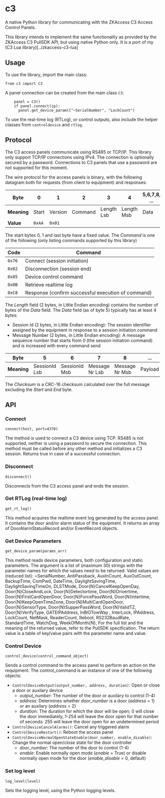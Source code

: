 # c3
A native Python library for communicating with the ZKAccess C3 Access Control Panels.

This library intends to implement the same functionality as provided by the ZKAccess C3 PullSDK API, but using native Python only.
It is a port of my (C3 Lua library)[../zkaccess-c3-lua]

## Usage
To use the library, import the main class:
```
from c3 import C3
```
A panel connection can be created from the main class `C3`:
```
    panel = C3()
    if panel.connect(ip):
      panel.get_device_param(["~SerialNumber", "LockCount")
```
To use the real-time log (RTLog), or control outputs, also include the helper classes from `controldevice` and `rtlog`.

## Protocol
The C3 access panels communicate using RS485 or TCP/IP.
This library only support TCP/IP connections using IPv4.
The connection is optionally secured by a password.
Connections to C3 panels that use a password are not supported for this moment.

The wire protocol for the access panels is binary, with the following datagram both for requests (from client to equipment) and responses:

| Byte        | 0      | 1       | 2       | 3          | 4          | 5,6,7,8, ...  | n-2, n-1 | n       |
|-------------|--------|---------|---------|------------|------------|---------------|----------|---------|
| **Meaning** | Start  | Version | Command | Length Lsb | Length Msb | Data          | Checksum | End     |
|  **Value**  | `0xAA` | `0x01`  |         |            |            |               |          | `0x55`  |

The start bytes 0, 1 and last byte have a fixed value.
The *Command* is one of the following (only listing commands supported by this library)

| Code   | Command                                             |
|--------|-----------------------------------------------------|
| `0x76` | Connect (session initiation)                        |
| `0x02` | Disconnection (session end)                         |
| `0x05` | Device control command                              |
| `0x0B` | Retrieve realtime log                               |
| `0xC8` | Response (confirm successful execution of command)  |

The *Length* field (2 bytes, in Little Endian encoding) contains the number of bytes of the *Data* field.
The *Data* field (as of byte 5) typically has at least 4 bytes:
- Session Id (2 bytes, in Little Endian encoding): The session identifier assigned by the equipment in response to a session initiation command
- Message Number (2 bytes, in Little Endian encoding): A message sequence number that starts from 0 (the session initiation command) and is increased with every command send

| Byte         | 5             | 6             | 7              | 8              | ...      |
|--------------|---------------|---------------|----------------|----------------|----------|
|  **Meaning** | SessionId Lsb | SessionId Msb | Message Nr Lsb | Message Nr Msb | Payload  |

The *Checksum* is a CRC-16 checksum calculated over the full message excluding the *Start* and *End* byte.

## API
### Connect
```
connect(host, port=4370)
```
The method is used to connect a C3 device using TCP. 
RS485 is not supported,  neither is using a password to secure the connection.
This method must be called before any other method and initializes a C3 session.
Returns true in case of a successful connection.

### Disconnect
```
disconnect()
```

Disconnects from the C3 access panel and ends the session.

### Get RTLog (real-time log)
```
get_rt_log()
```

This method acquires the realtime event log generated by the access panel. 
It contains the door and/or alarm status of the equipment.
It returns an array of DoorAlarmStatusRecord and/or EventRecord objects.

### Get Device Parameters
```
get_device_param(params_arr)
```

This method reads device parameters, both configuration and static parameters.
The argument is a list of (maximum 30) strings with the parameter names for which the values need to be returned. Valid values are (reduced list):
   ~SerialNumber, AntiPassback, AuxInCount, AuxOutCount, BackupTime, ComPwd, DateTime, DaylightSavingTime, DaylightSavingTimeOn, DLSTMode, Door{N}CancelKeepOpenDay, Door{N}CloseAndLock, Door{N}Detectortime, Door{N}Drivertime, Door{N}FirstCardOpenDoor, Door{N}ForcePassWord, Door{N}Intertime, Door{N}KeepOpenTimeZone, Door{N}MultiCardOpenDoor, Door{N}SensorType, Door{N}SupperPassWord, Door{N}ValidTZ, Door{N}VerifyType, GATEIPAddress, InBIOTowWay , InterLock, IPAddress, LockCount, NetMask, ReaderCount, Reboot, RS232BaudRate, StandardTime, WatchDog, WeekOfMonth{N},
For the full list and the meaning of the returned value, refer to the PullSDK specification.
The return value is a table of key/value pairs with the parameter name and value.

### Control Device
```
control_device(control_command_object)
```

Sends a control command to the access panel to perform an action on the requipment. The control_command is an instance of one of the following objects:
- `ControlDeviceOutput(output_number, address, duration)`: Open or close a door or auxilary device
  - *output_number*: The number of the door or auxilary to control (1-4)
  - *address*: Determines whether *door_number* is a door (*address* = 1) or an auxilary (*address* = 2)
  - *duration*: The duration for which the door will be open; 0 will close the door immediately, 1-254 will leave the door open for that number of seconds: 255 will leave the door open for an undetermined period
- `ControlDeviceCancelAlarms()`: Cancel any triggered alarm
- `ControlDeviceRestart()`: Reboot the access panel
- `ControlDeviceNormalOpenStateEnable(door_number, enable_disable)`: Change the normal open/close state for the door controller
  - *door_number*: The number of the door to control (1-4)
  - *enable*: Enable normally open mode (*enable* = True) or disable normally open mode for the door (*enable_disable* = 0, default)

### Set log level
```
log_level(level)
```
Sets the logging level, using the Python logging levels.
